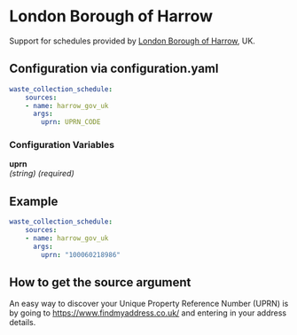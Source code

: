 # London Borough of Harrow

Support for schedules provided by [London Borough of Harrow](https://www.harrow.gov.uk/), UK.

## Configuration via configuration.yaml

```yaml
waste_collection_schedule:
    sources:
    - name: harrow_gov_uk
      args:
        uprn: UPRN_CODE
```

### Configuration Variables

**uprn**  
*(string) (required)*

## Example

```yaml
waste_collection_schedule:
    sources:
    - name: harrow_gov_uk
      args:
        uprn: "100060218986"
```

## How to get the source argument

An easy way to discover your Unique Property Reference Number (UPRN) is by going to <https://www.findmyaddress.co.uk/> and entering in your address details.
